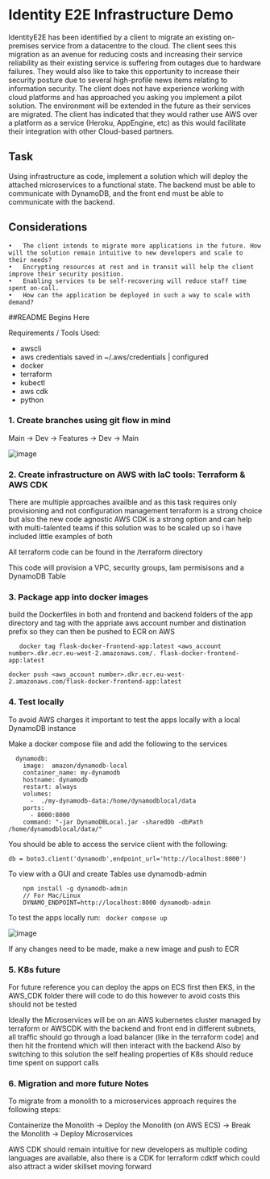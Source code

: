# Identity E2E Infrastructure Demo

IdentityE2E has been identified by a client to migrate an existing on-premises service from a datacentre to the cloud. The client sees this migration as an avenue for reducing costs and increasing their service reliability as their existing service is suffering from outages due to hardware failures. They would also like to take this opportunity to increase their security posture due to several high-profile news items relating to information security. The client does not have experience working with cloud platforms and has approached you asking you implement a pilot solution.
The environment will be extended in the future as their services are migrated. The client has indicated that they would rather use AWS over a platform as a service (Heroku, AppEngine, etc) as this would facilitate their integration with other Cloud-based partners.

## Task 

Using infrastructure as code, implement a solution which will deploy the attached microservices to a functional state. The backend must be able to communicate with DynamoDB, and the front end must be able to communicate with the backend.

## Considerations

	•	The client intends to migrate more applications in the future. How will the solution remain intuitive to new developers and scale to their needs?
	•	Encrypting resources at rest and in transit will help the client improve their security position.
	•	Enabling services to be self-recovering will reduce staff time spent on-call.
	•	How can the application be deployed in such a way to scale with demand?
	
##README Begins Here
	
Requirements / Tools Used:
	
* awscli
* aws credentials saved in ~/.aws/credentials | configured
* docker
* terraform
* kubectl
* aws cdk
* python 

### 1. Create branches using git flow in mind

Main -> Dev -> Features -> Dev -> Main

![image](https://user-images.githubusercontent.com/30622959/141043288-7785614f-9d44-43b1-a47f-ffb835756e71.png)

### 2. Create infrastructure on AWS with IaC tools: Terraform & AWS CDK

There are multiple approaches availble and as this task requires only provisioning and not configuration management terraform is a strong choice but also the new code agnostic AWS CDK is a strong option and can help with multi-talented teams if this solution was to be scaled up so i have included little examples of both

All terraform code can be found in the /terraform directory 

This code will provision a VPC, security groups, Iam permisisons and a DynamoDB Table 



### 3. Package app into docker images

build the Dockerfiles in both and frontend and backend folders of the app directory and tag with the appriate aws account number and distination prefix so they can then be pushed to ECR on AWS 

 ```
    docker tag flask-docker-frontend-app:latest <aws_account number>.dkr.ecr.eu-west-2.amazonaws.com/. flask-docker-frontend-app:latest
 
 docker push <aws_account number>.dkr.ecr.eu-west-2.amazonaws.com/flask-docker-frontend-app:latest
 
 ```

### 4. Test locally

To avoid AWS charges it important to test the apps locally with a local DynamoDB instance

Make a docker compose file and add the following to the services 

``` 
  dynamodb:
    image:  amazon/dynamodb-local
    container_name: my-dynamodb
    hostname: dynamodb
    restart: always
    volumes:
      -  ./my-dynamodb-data:/home/dynamodblocal/data
    ports:
      - 8000:8000
    command: "-jar DynamoDBLocal.jar -sharedDb -dbPath /home/dynamodblocal/data/" 
```    
   You should be able to access the service client with the following:
    
    db = boto3.client('dynamodb',endpoint_url='http://localhost:8000')

To view with a GUI and create Tables use dynamodb-admin

``` 
    npm install -g dynamodb-admin 
    // For Mac/Linux
    DYNAMO_ENDPOINT=http://localhost:8000 dynamodb-admin

```
  
To test the apps locally run:
``` docker compose up```

![image](https://user-images.githubusercontent.com/30622959/198674388-e5de63ff-5b6c-4975-b29f-4c1e4eb1f5a4.png)

If any changes need to be made, make a new image and push to ECR

### 5. K8s future

For future reference you can deploy the apps on ECS first then EKS, in the AWS_CDK folder there will code to do this however to avoid costs this should not be tested 

Ideally the Microservices will be on an AWS kubernetes cluster managed by terraform or AWSCDK with the backend and front end in different subnets, all traffic should go through a load balancer (like in the terraform code) and then hit the frontend which will then interact with the backend Also by switching to this solution the self healing properties of K8s should reduce time spent on support calls   

### 6. Migration and more future Notes

To migrate from a monolith to a microservices approach requires the following steps:

Containerize the Monolith -> Deploy the Monolith (on AWS ECS) -> Break the Monolith -> Deploy Microservices

AWS CDK should remain intuitive for new developers as multiple coding languages are available, also there is a CDK for terraform cdktf which could also attract a wider skillset moving forward




